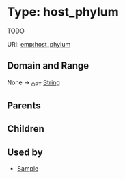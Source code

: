 
# Type: host_phylum


TODO

URI: [emp:host_phylum](https://microbiomedata/schema/emp/host_phylum)


## Domain and Range

None ->  <sub>OPT</sub> [String](types/String.md)

## Parents


## Children


## Used by

 * [Sample](Sample.md)
